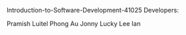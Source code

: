 Introduction-to-Software-Development-41025
Developers:

Pramish Luitel
Phong Au
Jonny
Lucky
Lee
Ian
